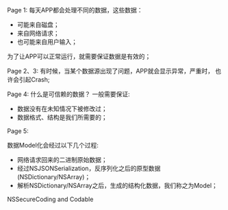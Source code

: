 Page 1:
每天APP都会处理不同的数据，这些数据：

* 可能来自磁盘；
* 来自网络请求；
* 也可能来自用户输入；

为了让APP可以正常运行，就需要保证数据是有效的；

Page 2、3:
有时候，当某个数据源出现了问题，APP就会显示异常，严重时， 也许会引起Crash;

Page 4:
什么是可信赖的数据？
一般需要保证:

* 数据没有在未知情况下被修改过；
* 数据格式、结构是我们所需要的；

Page 5:

数据Model化会经过以下几个过程:

* 网络请求回来的二进制原始数据；
* 经过NSJSONSerialization，反序列化之后的原型数据 (NSDictionary/NSArray)；
* 解析NSDictionary/NSArray之后，生成的结构化数据，我们称之为Model；


NSSecureCoding and Codable
